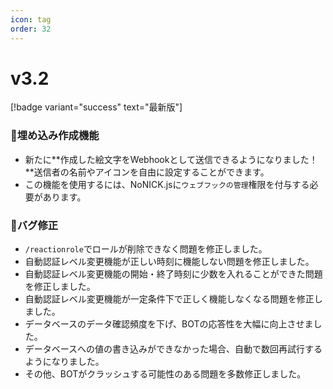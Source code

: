 ```yaml
---
icon: tag
order: 32
---
```

# v3.2
[!badge variant="success" text="最新版"]<br>

### 💬埋め込み作成機能
* 新たに**作成した絵文字をWebhookとして送信できるようになりました！**送信者の名前やアイコンを自由に設定することができます。
* この機能を使用するには、NoNICK.jsに`ウェブフックの管理`権限を付与する必要があります。

### 🔨バグ修正
* `/reactionrole`でロールが削除できなく問題を修正しました。
* 自動認証レベル変更機能が正しい時刻に機能しない問題を修正しました。
* 自動認証レベル変更機能の開始・終了時刻に少数を入れることができた問題を修正しました。
* 自動認証レベル変更機能が一定条件下で正しく機能しなくなる問題を修正しました。
* データベースのデータ確認頻度を下げ、BOTの応答性を大幅に向上させました。
* データベースへの値の書き込みができなかった場合、自動で数回再試行するようになりました。
* その他、BOTがクラッシュする可能性のある問題を多数修正しました。